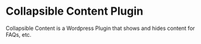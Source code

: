 # Collapsible Content Plugin

Collapsible Content is a Wordpress Plugin that shows and hides content for FAQs, etc.
